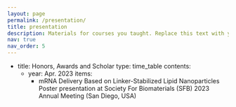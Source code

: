 ```yaml
---
layout: page
permalink: /presentation/
title: presentation
description: Materials for courses you taught. Replace this text with your description.
nav: true
nav_order: 5
---
```


- title: Honors, Awards and Scholar
  type: time_table
  contents:
    - year: Apr. 2023
      items: 
        - mRNA Delivery Based on Linker-Stabilized Lipid Nanoparticles
        Poster presentation at Society For Biomaterials (SFB) 
		2023 Annual Meeting (San Diego, USA)

